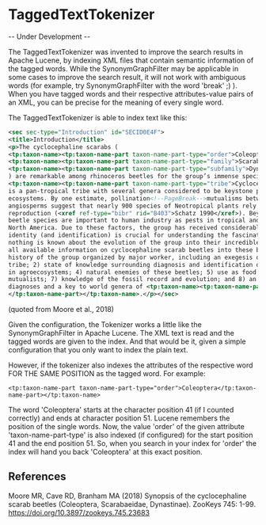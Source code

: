 # TaggedTextTokenizer
-- Under Development --

The TaggedTextTokenizer was invented to improve the search results in Apache Lucene, by indexing XML files that contain semantic information of the tagged words. While the SynonymGraphFilter may be applicable in some cases to improve the search result, it will not work with ambiguous words (for example, try SynonymGraphFilter with the word 'break' ;) ). When you have tagged words and their respective attributes-value pairs of an XML, you can be precise for the meaning of every single word.

The TaggedTextTokenizer is able to index text like this:

```xml
<sec sec-type="Introduction" id="SECID0E4F">
<title>Introduction</title>
<p>The cyclocephaline scarabs (
<tp:taxon-name><tp:taxon-name-part taxon-name-part-type="order">Coleoptera</tp:taxon-name-part></tp:taxon-name>:
<tp:taxon-name><tp:taxon-name-part taxon-name-part-type="family">Scarabaeidae</tp:taxon-name-part></tp:taxon-name>:
<tp:taxon-name><tp:taxon-name-part taxon-name-part-type="subfamily">Dynastinae</tp:taxon-name-part></tp:taxon-name>
) are remarkable among rhinoceros beetles for the group’s immense species richness and ecological importance.  
<tp:taxon-name><tp:taxon-name-part taxon-name-part-type="tribe">Cyclocephalini</tp:taxon-name-part></tp:taxon-name> 
is a pan-tropical tribe with several genera considered to be keystone pollinators in New and Old World tropical 
ecosystems. By one estimate, pollination<!--PageBreak-->mutualisms between cyclocephalines and early-diverging 
angiosperms suggest that nearly 900 species of Neotropical plants rely upon these scarab beetles for sexual 
reproduction (<xref ref-type="bibr" rid="B403">Schatz 1990</xref>). Beyond tropical forests, cyclocephaline scarab 
beetle species are important to human industry as pests in tropical and temperate agroecosystems and turfgrass in 
North America. Due to these factors, the group has received considerable alpha-taxonomic attention as species
identity (and identification) is crucial for understanding the fascinating biology of these scarabs. However, almost
nothing is known about the evolution of the group into their incredible ecological roles.</p><p>This paper synthesizes
all available information on cyclocephaline scarab beetles into these broad categories: 1) taxonomic and nomenclatural
history of the group organized by major worker, including an exegesis of Endrődi’s German-language revision of the 
tribe; 2) state of knowledge surrounding diagnosis and identification of immature life-stages; 3) economic importance 
in agroecosystems; 4) natural enemies of these beetles; 5) use as food by humans; 6) importance of adults as pollination
mutualists; 7) knowledge of the fossil record and evolution; and 8) an overview of each genus, including expanded 
diagnoses and a key to world genera of <tp:taxon-name><tp:taxon-name-part taxon-name-part-type="tribe">Cyclocephalini
</tp:taxon-name-part></tp:taxon-name>.</p></sec>
```
(quoted from Moore et al., 2018)

Given the configuration, the Tokenizer works a little like the SynonymGraphFilter in Apache Lucene. The XML text is read and the tagged words are given to the index. And that would be it, given a simple configuration that you only want to index
the plain text.

However, if the tokenizer also indexes the attributes of the respective word FOR THE SAME POSITION as the tagged word. For example:

`<tp:taxon-name-part taxon-name-part-type="order">Coleoptera</tp:taxon-name-part></tp:taxon-name>`

The word 'Coleoptera' starts at the character position 41 (if I counted correctly) and ends at character position 51. Lucene remembers the position of the single words. Now, the value 'order' of the given attribute 'taxon-name-part-type' is also indexed (if configured) for the start position 41 and the end position 51. So, when you search in your index for 'order' the index will hand you back 'Coleoptera' at this exact position.

## References

Moore MR, Cave RD, Branham MA (2018) Synopsis of the cyclocephaline scarab beetles (Coleoptera, Scarabaeidae, Dynastinae). 
ZooKeys 745: 1-99. https://doi.org/10.3897/zookeys.745.23683
